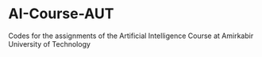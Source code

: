 # AI-Course-AUT
Codes for the assignments of the Artificial Intelligence Course at Amirkabir University of Technology
